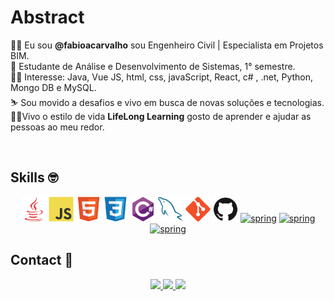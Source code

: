 <h1>Abstract</h1>

👨‍💻 Eu sou **@fabioacarvalho** sou Engenheiro Civil | Especialista em Projetos BIM. <br>
🌱 Estudante de Análise e Desenvolvimento de Sistemas, 1° semestre. <br>
🐱‍💻 Interesse: Java, Vue JS, html, css, javaScript, React, c# , .net, Python, Mongo DB e MySQL.  <br>
⛷ Sou movido a desafios e vivo em busca de novas soluções e tecnologias.  <br>
🐱‍🏍Vivo o estilo de vida  __LifeLong Learning__ gosto de aprender e ajudar as pessoas ao meu redor.  <br>

<br>

<h2>Skills 🤓</h2>

<p align="center">
    <a target="_blank" rel="noopener noreferrer" href="https://raw.githubusercontent.com/devicons/devicon/master/icons/java/java-plain.svg"><img height="40" src="https://raw.githubusercontent.com/devicons/devicon/master/icons/java/java-plain.svg" style="max-width:100%;"></a>                 
    <a target="_blank" rel="noopener noreferrer" href="https://raw.githubusercontent.com/devicons/devicon/master/icons/javascript/javascript-original.svg"><img  height="40" src="https://raw.githubusercontent.com/devicons/devicon/master/icons/javascript/javascript-original.svg" style="max-width:100%;"></a>                 
    <a target="_blank" rel="noopener noreferrer" href="https://raw.githubusercontent.com/devicons/devicon/master/icons/html5/html5-original.svg"><img height="40" src="https://raw.githubusercontent.com/devicons/devicon/master/icons/html5/html5-original.svg" style="max-width:100%;"></a>                 
    <a target="_blank" rel="noopener noreferrer" href="https://raw.githubusercontent.com/devicons/devicon/master/icons/css3/css3-original.svg"><img height="40" src="https://raw.githubusercontent.com/devicons/devicon/master/icons/css3/css3-original.svg" style="max-width:100%;"></a>                 
    <a target="_blank" rel="noopener noreferrer" href="https://raw.githubusercontent.com/devicons/devicon/master/icons/csharp/csharp-original.svg"><img height="40" src="https://raw.githubusercontent.com/devicons/devicon/master/icons/csharp/csharp-original.svg" style="max-width:100%;"></a>                 
    <a target="_blank" rel="noopener noreferrer" href="https://raw.githubusercontent.com/devicons/devicon/master/icons/mysql/mysql-original.svg"><img height="40" src="https://raw.githubusercontent.com/devicons/devicon/master/icons/mysql/mysql-original.svg" style="max-width:100%;"></a>                  
    <a target="_blank" rel="noopener noreferrer" href="https://raw.githubusercontent.com/devicons/devicon/master/icons/git/git-original.svg"><img height="40" src="https://raw.githubusercontent.com/devicons/devicon/master/icons/git/git-original.svg" style="max-width:100%;"></a>                 
    <a target="_blank" rel="noopener noreferrer" href="https://raw.githubusercontent.com/devicons/devicon/master/icons/github/github-original.svg"><img height="40" src="https://raw.githubusercontent.com/devicons/devicon/master/icons/github/github-original.svg" style="max-width:100%;"></a>    
    <a target="_blank" rel="noopener noreferrer" href="https://www.vectorlogo.zone/logos/getbootstrap/getbootstrap-icon.svg"><img height="40" src="https://www.vectorlogo.zone/logos/getbootstrap/getbootstrap-icon.svg" alt="spring" data-canonical-src="https://www.vectorlogo.zone/logos/getbootstrap/getbootstrap-icon.svg" style="max-width:100%;"></a>
    <a target="_blank" rel="noopener noreferrer" href="https://www.vectorlogo.zone/logos/vuejs/vuejs-icon.svg"><img height="40" src="https://www.vectorlogo.zone/logos/vuejs/vuejs-icon.svg" alt="spring" data-canonical-src="https://www.vectorlogo.zone/logos/vuejs/vuejs-icon.svg" style="max-width:100%;"></a>
    <a target="_blank" rel="noopener noreferrer" href="https://www.vectorlogo.zone/logos/python/python-icon.svg"><img height="40" src="https://www.vectorlogo.zone/logos/python/python-icon.svg" alt="spring" data-canonical-src="https://www.vectorlogo.zone/logos/python/python-icon.svg" style="max-width:100%;"></a>
</p>

<h2> Contact 📱</h2>

<p align="center">
    <a href="https://github.com/fabioacarvalho">
        <img height="40" src="https://www.vectorlogo.zone/logos/github/github-tile.svg" data-canonical-src="https://img.shields.io/badge/github-%23100000.svg?&amp;style=for-the-badge&amp;logo=github&amp;logoColor=white&amp;link=mailto:https://github.com/fabioacarvalho" style="max-width:100%;">
    </a>             
    <a href="mailto:fabio22191@gmail.com">
        <img height="40" src="https://www.vectorlogo.zone/logos/gmail/gmail-tile.svg" data-canonical-src="https://img.shields.io/badge/gmail-D14836?&amp;style=for-the-badge&amp;logo=gmail&amp;logoColor=white&amp;link=mailto:fabio22191@gmail.com" style="max-width:100%;">
    </a>             
    <a href="https://www.linkedin.com/in/fabio-carvalho-881026142/" rel="nofollow">
        <img height="40" src="https://www.vectorlogo.zone/logos/linkedin/linkedin-tile.svg" data-canonical-src="https://img.shields.io/badge/linkedin-%230077B5.svg?&amp;style=for-the-badge&amp;logo=linkedin&amp;logoColor=white&amp;link=mailto:https://www.linkedin.com/in/fabio-carvalho-881026142/" style="max-width:100%;">
    </a>
</p>


<!---
fabioacarvalho/fabioacarvalho is a ✨ special ✨ repository because its `README.md` (this file) appears on your GitHub profile.
You can click the Preview link to take a look at your changes.
--->
